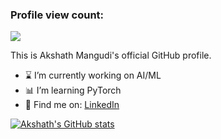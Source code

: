 <h3>Profile view count:</h3> 

![](https://komarev.com/ghpvc/?username=akshathmangudi&color=556b2f)

This is Akshath Mangudi's official GitHub profile.

- ⌛ I’m currently working on AI/ML
- 📊 I’m learning PyTorch
- 🐥 Find me on: 
  <a href="https://www.linkedin.com/in/akshathmangudi/">LinkedIn</a>

[![Akshath's GitHub stats](https://github-readme-stats-sigma-five.vercel.app/api?username=akshathmangudi&show_icons=true&theme=dark)](https://github.com/akshathmangudi)
